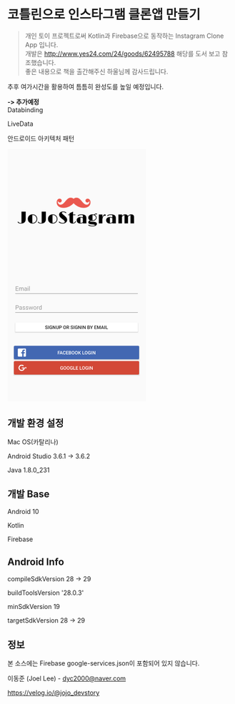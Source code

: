 코틀린으로 인스타그램 클론앱 만들기
=================
> 개인 토이 프로젝트로써 Kotlin과 Firebase으로 동작하는 Instagram Clone App 입니다.
<br>개발은 http://www.yes24.com/24/goods/62495788 해당를 도서 보고 참조했습니다.
<br>좋은 내용으로 책을 출간해주신 하울님께 감사드립니다.

추후 여가시간을 활용하여 틈틈히 완성도를 높일 예정입니다.

**-> 추가예정**
<br>
Databinding

LiveData

안드로이드 아키텍처 패턴 

<img src="/header.png" width="310">

## 개발 환경 설정

Mac OS(카탈리나)

Android Studio 3.6.1 -> 3.6.2

Java 1.8.0_231

## 개발 Base

Android 10

Kotlin

Firebase


## Android Info

compileSdkVersion 28 -> 29

buildToolsVersion '28.0.3'

minSdkVersion 19

targetSdkVersion 28 -> 29

## 정보

본 소스에는 Firebase google-services.json이 포함되어 있지 않습니다.

이동준 (Joel Lee) - dyc2000@naver.com

https://velog.io/@jojo_devstory

